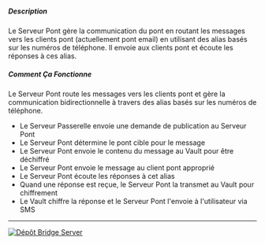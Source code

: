 ##### Description

Le Serveur Pont gère la communication du pont en routant les messages vers les clients pont (actuellement pont email) en utilisant des alias basés sur les numéros de téléphone. Il envoie aux clients pont et écoute les réponses à ces alias.

##### Comment Ça Fonctionne

Le Serveur Pont route les messages vers les clients pont et gère la communication bidirectionnelle à travers des alias basés sur les numéros de téléphone.

- Le Serveur Passerelle envoie une demande de publication au Serveur Pont
- Le Serveur Pont détermine le pont cible pour le message
- Le Serveur Pont envoie le contenu du message au Vault pour être déchiffré
- Le Serveur Pont envoie le message au client pont approprié
- Le Serveur Pont écoute les réponses à cet alias
- Quand une réponse est reçue, le Serveur Pont la transmet au Vault pour chiffrement
- Le Vault chiffre la réponse et le Serveur Pont l'envoie à l'utilisateur via SMS

---

[![Dépôt Bridge Server](https://img.shields.io/badge/🌉_Bridge-Repository-orange?style=for-the-badge&logo=github)](https://github.com/smswithoutborders/RelaySMS-Bridge-Server)
